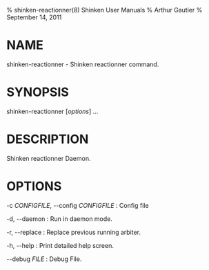 % shinken-reactionner(8) Shinken User Manuals
% Arthur Gautier
% September 14, 2011


# NAME

shinken-reactionner - Shinken reactionner command.

# SYNOPSIS

shinken-reactionner [*options*] ...

# DESCRIPTION

Shinken reactionner Daemon.

# OPTIONS

-c *CONFIGFILE*, \--config *CONFIGFILE*
:   Config file

-d, \--daemon
:   Run in daemon mode.

-r, \--replace
:   Replace previous running arbiter.

-h, \--help
:   Print detailed help screen.

\--debug *FILE*
:   Debug File.


